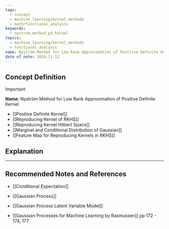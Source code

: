```yaml
---
tags:
  - concept
  - machine_learning/kernel_methods
  - math/functional_analysis
keywords:
  - nystrom_method_pd_kernel
topics:
  - machine_learning/kernel_methods
  - functional_analysis
name: Nyström Method for Low Rank Approximation of Positive Definite Kernel
date of note: 2024-11-12
---
```


## Concept Definition

>[!important]
>**Name**: Nyström Method for Low Rank Approximation of Positive Definite Kernel


- [[Positive Definite Kernel]]
- [[Reproducing Kernel of RKHS]]
- [[Reproducing Kernel Hilbert Space]]
- [[Marginal and Conditional Distribution of Gaussian]]
- [[Feature Map for Reproducing Kernels in RKHS]]



## Explanation





-----------
##  Recommended Notes and References



- [[Conditional Expectation]]
- [[Gaussian Process]]
- [[Gaussian Process Latent Variable Model]]

- [[Gaussian Processes for Machine Learning by Rasmussen]] pp 172 - 174, 177